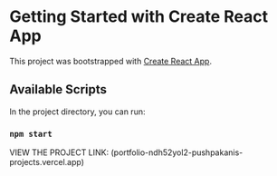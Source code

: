# Getting Started with Create React App

This project was bootstrapped with [Create React App](https://github.com/facebook/create-react-app).

## Available Scripts

In the project directory, you can run:

### `npm start`

VIEW THE PROJECT
LINK: (portfolio-ndh52yol2-pushpakanis-projects.vercel.app)
